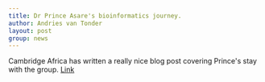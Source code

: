 ```yaml
---
title: Dr Prince Asare's bioinformatics journey.
author: Andries van Tonder
layout: post
group: news
---
```


Cambridge Africa has written a really nice blog post covering Prince's stay with the group. [Link](https://www.cambridge-africa.cam.ac.uk/cambridge-africa-updates/dr-prince-asares-bioinformatics-journey/)


